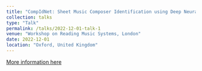 ```yaml
---
title: "CompIdNet: Sheet Music Composer Identification using Deep Neural Network at WoRMS 2022"
collection: talks
type: "Talk"
permalink: /talks/2022-12-01-talk-1
venue: "Workshop on Reading Music Systems, London"
date: 2022-12-01
location: "Oxford, United Kingdom"
---
```

[More information here](https://www.youtube.com/watch?v=d7C4Jco_GTQ&list=PL9YH3PJoIwse1knwzu0Dux61j-Iq5z40B&index=4&pp=gAQBiAQB)


